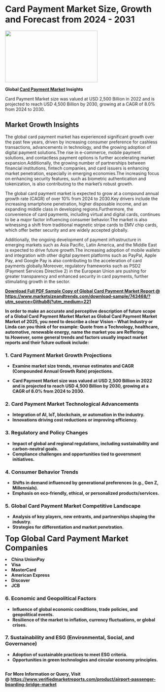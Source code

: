 <H1>Card Payment Market Size, Growth and Forecast from 2024 - 2031</H1><img class="aligncenter size-medium wp-image-584254" src="https://thirdeyenews.in/wp-content/uploads/2024/09/Global-Market-Research-300x168.jpeg" alt="" width="300" height="168" /><p><strong>Global&nbsp;<a href="https://www.marketsizeandtrends.com/download-sample/743468/?utm_source=Github8j?utm_medium=221">Card Payment Market</a> Insights</strong></p><p>Card Payment Market size was valued at USD 2,500 Billion in 2022 and is projected to reach USD 4,500 Billion by 2030, growing at a CAGR of 8.0% from 2024 to 2030.</p><p><h2>Market Growth Insights</h2> <p>The global card payment market has experienced significant growth over the past few years, driven by increasing consumer preference for cashless transactions, advancements in technology, and the growing adoption of digital payment solutions.The rise in e-commerce, mobile payment solutions, and contactless payment options is further accelerating market expansion.Additionally, the growing number of partnerships between financial institutions, fintech companies, and card issuers is enhancing market penetration, especially in emerging economies.The increasing focus on enhancing security features, such as biometric authentication and tokenization, is also contributing to the market’s robust growth.</p> <p><strong><a href="#"></a></strong></p> <p>The global card payment market is expected to grow at a compound annual growth rate (CAGR) of over 10% from 2024 to 2030.Key drivers include the increasing smartphone penetration, higher disposable income, and an expanding middle class in developing regions.Furthermore, the convenience of card payments, including virtual and digital cards, continues to be a major factor influencing consumer behavior.The market is also witnessing a shift from traditional magnetic stripe cards to EMV chip cards, which offer better security and are widely accepted globally.</p> <p>Additionally, the ongoing development of payment infrastructure in emerging markets such as Asia Pacific, Latin America, and the Middle East is expected to drive future growth.The increasing adoption of mobile wallets and integration with other digital payment platforms such as PayPal, Apple Pay, and Google Pay is also contributing to the acceleration of card payments globally.Moreover, regulatory frameworks such as PSD2 (Payment Services Directive 2) in the European Union are pushing for greater transparency and enhanced security in card payments, further stimulating growth in the sector.</p> <p><strong><a href="#"></p><p><span class=""><strong>Download Full PDF Sample Copy of Global Card Payment Market Report</strong> @ <a href="https://www.marketsizeandtrends.com/download-sample/743468/?utm_source=Github8j?utm_medium=221" target="_blank">https://www.marketsizeandtrends.com/download-sample/743468/?utm_source=Github8j?utm_medium=221</a></span></p><p>In order to make an accurate and perceptive description of future scope of a Global&nbsp;Card Payment Market Market as Global&nbsp;Card Payment Market Market of 2025, you need to describe a clear Vision &ndash; What Industry or Linda can you think of for example: Quote from a Technology, healthcare, automotive, renewable energy, name the market you are Reffering to.However, some general trends and factors usually impact market reports and their future outlook include:</p><h3>1.&nbsp;<strong>Card Payment Market Growth Projections</strong></h3><ul><li>Examine market size trends, revenue estimates and CAGR (Compounded Annual Growth Rate) projections.</li><li><p>Card Payment Market size was valued at USD 2,500 Billion in 2022 and is projected to reach USD 4,500 Billion by 2030, growing at a CAGR of 8.0% from 2024 to 2030.</p></li></ul><h3>2.&nbsp;<strong>Card Payment Market Technological Advancements</strong></h3><ul><li>Integration of AI, IoT, blockchain, or automation in the industry.</li><li>Innovations driving cost reductions or improving efficiency.</li></ul><h3>3.&nbsp;<strong>Regulatory and Policy Changes</strong></h3><ul><li>Impact of global and regional regulations, including sustainability and carbon-neutral goals.</li><li>Compliance challenges and opportunities tied to government initiatives.</li></ul><h3>4.&nbsp;<strong>Consumer Behavior Trends</strong></h3><ul><li>Shifts in demand influenced by generational preferences (e.g., Gen Z, Millennials).</li><li>Emphasis on eco-friendly, ethical, or personalized products/services.</li></ul><h3>5.&nbsp;<strong>Global Card Payment Market Competitive Landscape</strong></h3><ul><li>Analysis of key players, new entrants, and partnerships shaping the industry.</li><li>Strategies for differentiation and market penetration.</li></ul><p data-pm-slice="1 1 []"><span style="color: inherit; font-family: inherit; font-size: 25px;">Top Global Card Payment Market Companies</span></p><div class="" data-test-id=""><p><li>China UnionPay</li><li> Visa</li><li> MasterCard</li><li> American Express</li><li> Discover</li><li> JCB</li></p></div><h3>6.&nbsp;<strong>Economic and Geopolitical Factors</strong></h3><ul><li>Influence of global economic conditions, trade policies, and geopolitical events.</li><li>Resilience of the market to inflation, currency fluctuations, or global crises.</li></ul><h3>7.&nbsp;<strong>Sustainability and ESG (Environmental, Social, and Governance)</strong></h3><ul><li>Adoption of sustainable practices to meet ESG criteria.</li><li>Opportunities in green technologies and circular economy principles.</li></ul><h2><strong style="font-size: 14px;">For More Information or Query, Visit @&nbsp;</strong><a style="background-color: #ffffff; font-size: 14px;" href="https://www.marketsizeandtrends.com/report/card-payment-market/" target="_blank">https://www.verifiedmarketreports.com/product/airport-passenger-boarding-bridge-market</a></h2>